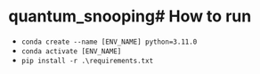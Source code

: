 # quantum_snooping# How to run
- `conda create --name [ENV_NAME] python=3.11.0`
- `conda activate [ENV_NAME]`
- `pip install -r .\requirements.txt`
